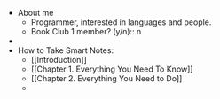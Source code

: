 - About me
    - Programmer, interested in languages and people.
    - Book Club 1 member? (y/n):: n
- 
- How to Take Smart Notes:
    - [[Introduction]]
    - [[Chapter 1. Everything You Need To Know]]
    - [[Chapter 2. Everything You Need to Do]]
    - 
